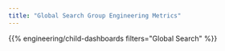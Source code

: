 ```yaml
---
title: "Global Search Group Engineering Metrics"
---
```


{{% engineering/child-dashboards filters="Global Search" %}}
